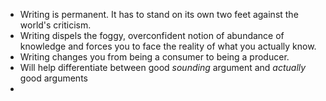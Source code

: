 - Writing is permanent. It has to stand on its own two feet against the world's criticism. 
- Writing dispels the foggy, overconfident notion of abundance of knowledge and forces you to face the reality of what you actually know.
- Writing changes you from being a consumer to being a producer.
- Will help differentiate between good *sounding* argument and *actually* good arguments 
- 